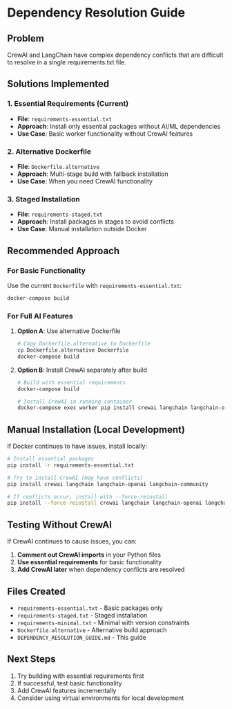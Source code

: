 # Dependency Resolution Guide

## Problem
CrewAI and LangChain have complex dependency conflicts that are difficult to resolve in a single requirements.txt file.

## Solutions Implemented

### 1. Essential Requirements (Current)
- **File**: `requirements-essential.txt`
- **Approach**: Install only essential packages without AI/ML dependencies
- **Use Case**: Basic worker functionality without CrewAI features

### 2. Alternative Dockerfile
- **File**: `Dockerfile.alternative`
- **Approach**: Multi-stage build with fallback installation
- **Use Case**: When you need CrewAI functionality

### 3. Staged Installation
- **File**: `requirements-staged.txt`
- **Approach**: Install packages in stages to avoid conflicts
- **Use Case**: Manual installation outside Docker

## Recommended Approach

### For Basic Functionality
Use the current `Dockerfile` with `requirements-essential.txt`:
```bash
docker-compose build
```

### For Full AI Features
1. **Option A**: Use alternative Dockerfile
   ```bash
   # Copy Dockerfile.alternative to Dockerfile
   cp Dockerfile.alternative Dockerfile
   docker-compose build
   ```

2. **Option B**: Install CrewAI separately after build
   ```bash
   # Build with essential requirements
   docker-compose build
   
   # Install CrewAI in running container
   docker-compose exec worker pip install crewai langchain langchain-openai langchain-community
   ```

## Manual Installation (Local Development)

If Docker continues to have issues, install locally:

```bash
# Install essential packages
pip install -r requirements-essential.txt

# Try to install CrewAI (may have conflicts)
pip install crewai langchain langchain-openai langchain-community

# If conflicts occur, install with --force-reinstall
pip install --force-reinstall crewai langchain langchain-openai langchain-community
```

## Testing Without CrewAI

If CrewAI continues to cause issues, you can:

1. **Comment out CrewAI imports** in your Python files
2. **Use essential requirements** for basic functionality
3. **Add CrewAI later** when dependency conflicts are resolved

## Files Created

- `requirements-essential.txt` - Basic packages only
- `requirements-staged.txt` - Staged installation
- `requirements-minimal.txt` - Minimal with version constraints
- `Dockerfile.alternative` - Alternative build approach
- `DEPENDENCY_RESOLUTION_GUIDE.md` - This guide

## Next Steps

1. Try building with essential requirements first
2. If successful, test basic functionality
3. Add CrewAI features incrementally
4. Consider using virtual environments for local development



